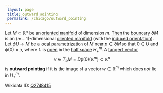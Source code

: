 ```yaml
---
 layout: page
 title: outward pointing
 permalink: /chicago/outward_pointing
---
```

Let $M \subset \mathbb R^n$ be an [oriented manifold](https://mathgloss.github.io/MathGloss/chicago/oriented_manifold) of dimension $m$. [Then](https://mathgloss.github.io/MathGloss/chicago/boundary_of_a_manifold_is_a_manifold) the [boundary](https://mathgloss.github.io/MathGloss/chicago/boundary_points_of_a_manifold) $\partial M$ is an $(m-1)$-dimensional [oriented manifold](https://mathgloss.github.io/MathGloss/chicago/oriented_manifold) (with the [induced orientation](https://mathgloss.github.io/MathGloss/chicago/induced_orientation)). Let $\phi U\to M$ be a [local parametrization](https://mathgloss.github.io/MathGloss/chicago/local_parametrization) of $M$ near $p \in \partial M$ so that $0 \in U$ and $\phi(0) = p$, where $U$ is [open](https://mathgloss.github.io/MathGloss/chicago/subspace_topology) in the [half space](https://mathgloss.github.io/MathGloss/chicago/closed_half-space) $H^m_+$. A [tangent vector](https://mathgloss.github.io/MathGloss/chicago/tangent_space) $$v \in T_pM = D\phi(0)(\mathbb R^m)\subset\mathbb R^n$$ is **outward pointing** if it is the image of a vector $w \in \mathbb R^m$ which does *not* lie in $H_+^m$.

Wikidata ID: [Q2748415](https://www.wikidata.org/wiki/Q2748415)